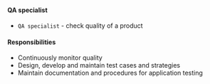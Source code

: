 #### QA specialist
* `QA specialist` - check quality of a product

#### Responsibilities
* Continuously monitor quality
* Design, develop and maintain test cases and strategies
* Maintain documentation and procedures for application testing
